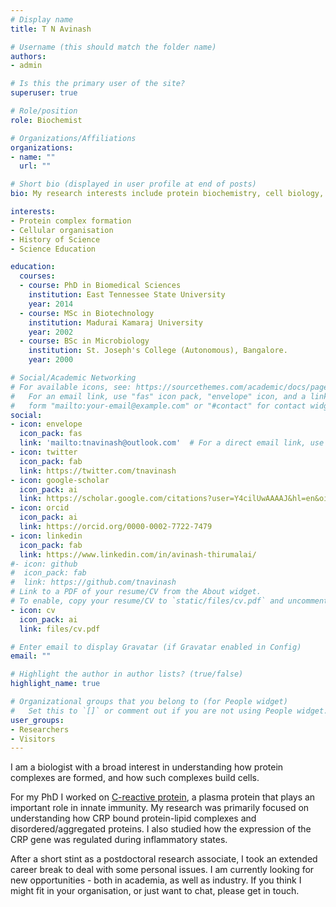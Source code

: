 ```yaml
---
# Display name
title: T N Avinash

# Username (this should match the folder name)
authors:
- admin

# Is this the primary user of the site?
superuser: true

# Role/position
role: Biochemist

# Organizations/Affiliations
organizations:
- name: ""
  url: ""

# Short bio (displayed in user profile at end of posts)
bio: My research interests include protein biochemistry, cell biology, history of science, and science education

interests:
- Protein complex formation
- Cellular organisation
- History of Science
- Science Education

education:
  courses:
  - course: PhD in Biomedical Sciences
    institution: East Tennessee State University
    year: 2014
  - course: MSc in Biotechnology
    institution: Madurai Kamaraj University
    year: 2002
  - course: BSc in Microbiology
    institution: St. Joseph's College (Autonomous), Bangalore.
    year: 2000

# Social/Academic Networking
# For available icons, see: https://sourcethemes.com/academic/docs/page-builder/#icons
#   For an email link, use "fas" icon pack, "envelope" icon, and a link in the
#   form "mailto:your-email@example.com" or "#contact" for contact widget.
social:
- icon: envelope
  icon_pack: fas
  link: 'mailto:tnavinash@outlook.com'  # For a direct email link, use "mailto:test@example.org".
- icon: twitter
  icon_pack: fab
  link: https://twitter.com/tnavinash
- icon: google-scholar
  icon_pack: ai
  link: https://scholar.google.com/citations?user=Y4cilUwAAAAJ&hl=en&oi=ao
- icon: orcid
  icon_pack: ai
  link: https://orcid.org/0000-0002-7722-7479
- icon: linkedin
  icon_pack: fab
  link: https://www.linkedin.com/in/avinash-thirumalai/
#- icon: github
#  icon_pack: fab
#  link: https://github.com/tnavinash
# Link to a PDF of your resume/CV from the About widget.
# To enable, copy your resume/CV to `static/files/cv.pdf` and uncomment the lines below.
- icon: cv
  icon_pack: ai
  link: files/cv.pdf

# Enter email to display Gravatar (if Gravatar enabled in Config)
email: ""

# Highlight the author in author lists? (true/false)
highlight_name: true

# Organizational groups that you belong to (for People widget)
#   Set this to `[]` or comment out if you are not using People widget.
user_groups:
- Researchers
- Visitors
---
```

<p>
</p>
I am a biologist with a broad interest in understanding how protein complexes are formed, and how such complexes build cells. 
<p>
</p>
For my PhD I worked on <a href="https://en.wikipedia.org/wiki/C-reactive_protein" target="_blank">C-reactive protein</a>, a plasma protein that plays an important role in innate immunity. My research was primarily focused on understanding how CRP bound protein-lipid complexes and disordered/aggregated proteins. I also studied how the expression of the CRP gene was regulated during inflammatory states.
<p>
</p>
After a short stint as a postdoctoral research associate, I took an extended career break to deal with some personal issues. I am currently looking for new opportunities - both in academia, as well as industry. If you think I might fit in your organisation, or just want to chat, please get in touch.
<p>
</p>